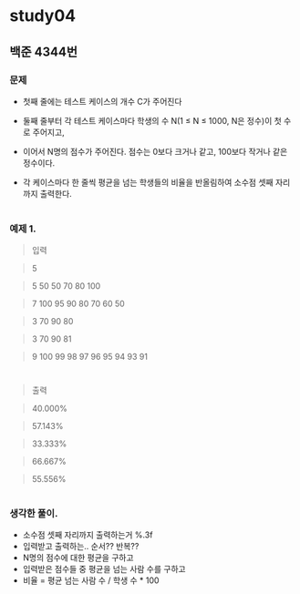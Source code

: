 # study04

## 백준 4344번
### 문제
* 첫째 줄에는 테스트 케이스의 개수 C가 주어진다

* 둘째 줄부터 각 테스트 케이스마다 학생의 수 N(1 ≤ N ≤ 1000, N은 정수)이 첫 수로 주어지고,

* 이어서 N명의 점수가 주어진다. 점수는 0보다 크거나 같고, 100보다 작거나 같은 정수이다.

* 각 케이스마다 한 줄씩 평균을 넘는 학생들의 비율을 반올림하여 소수점 셋째 자리까지 출력한다.


#
### 예제 1.
> 입력

> 5

> 5 50 50 70 80 100

> 7 100 95 90 80 70 60 50

> 3 70 90 80

> 3 70 90 81

> 9 100 99 98 97 96 95 94 93 91
#
> 출력

> 40.000%

> 57.143%

> 33.333%

> 66.667%

> 55.556%

#
### 생각한 풀이.
* 소수점 셋째 자리까지 출력하는거 %.3f
* 입력받고 출력하는.. 순서?? 반복?? 
* N명의 점수에 대한 평균을 구하고 
* 입력받은 점수들 중 평균을 넘는 사람 수를 구하고
* 비율 = 평균 넘는 사람 수 / 학생 수 * 100   


